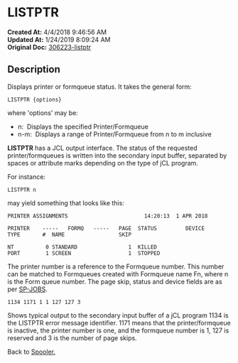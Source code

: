 # LISTPTR

**Created At:** 4/4/2018 9:46:56 AM  
**Updated At:** 1/24/2019 8:09:24 AM  
**Original Doc:** [306223-listptr](https://docs.jbase.com/44205-spooler/306223-listptr)  


## Description 

Displays printer or formqueue status. It takes the general form:

```
LISTPTR {options}
```

where 'options' may be:

- n:  Displays the specified Printer/Formqueue
- n-m:  Displays a range of Printer/Formqueue from n to m inclusive




**LISTPTR** has a JCL output interface. The status of the requested printer/formqueues is written into the secondary input buffer, separated by spaces or attribute marks depending on the type of jCL program.

For instance:

```
LISTPTR n 
```

may yield something that looks like this:

```
PRINTER ASSIGNMENTS                        14:20:13  1 APR 2018

PRINTER    -----   FORMQ   -----   PAGE  STATUS         DEVICE
TYPE       #  NAME                 SKIP

NT          0 STANDARD                1  KILLED
PORT        1 SCREEN                  1  STOPPED
```

The printer number is a reference to the Formqueue number. This number can be matched to Formqueues created with Formqueue name Fn, where n is the Form queue number. The page skip, status and device fields are as per [SP-JOBS](306301-sp-jobs).

```
1134 1171 1 1 127 127 3
```

Shows typical output to the secondary input buffer of a jCL program 1134 is the LISTPTR error message identifier. 1171 means that the printer/formqueue is inactive, the printer number is one, and the formqueue number is 1, 127 is reserved and 3 is the number of page skips.



Back to [Spooler.](jbase-spooler)
